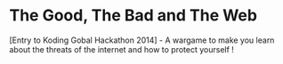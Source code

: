 The Good, The Bad and The Web
============================


[Entry to Koding Gobal Hackathon 2014] - A wargame to make you learn about the threats of the internet and how to protect yourself !
